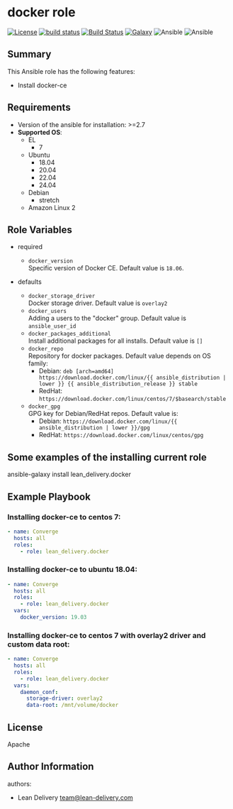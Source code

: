 docker role
=========

[![License](https://img.shields.io/badge/license-Apache-green.svg?style=flat)](https://raw.githubusercontent.com/lean-delivery/ansible-role-docker/master/LICENSE)
[![build status](https://travis-ci.org/lean-delivery/ansible-role-docker.svg?branch=master)](https://travis-ci.org/lean-delivery/ansible-role-docker)
[![Build Status](https://gitlab.com/lean-delivery/ansible-role-docker/badges/master/pipeline.svg)](https://gitlab.com/lean-delivery/ansible-role-docker/pipelines)
[![Galaxy](https://img.shields.io/badge/galaxy-lean__delivery.docker-blue.svg)](https://galaxy.ansible.com/lean_delivery/docker)
![Ansible](https://img.shields.io/ansible/role/d/28987.svg)
![Ansible](https://img.shields.io/badge/dynamic/json.svg?label=min_ansible_version&url=https%3A%2F%2Fgalaxy.ansible.com%2Fapi%2Fv1%2Froles%2F28987%2F&query=$.min_ansible_version)

## Summary

This Ansible role has the following features:

 - Install docker-ce

Requirements
------------

 - Version of the ansible for installation: >=2.7
 - **Supported OS**:  
   - EL
     - 7
   - Ubuntu
     - 18.04
     - 20.04
     - 22.04
     - 24.04
   - Debian
     - stretch
   - Amazon Linux 2

## Role Variables

- required
  - `docker_version`  
  Specific version of Docker CE. Default value is `18.06`.

- defaults
  - `docker_storage_driver`  
  Docker storage driver. Default value is `overlay2`
  - `docker_users`  
  Adding a users to the "docker" group. Default value is `ansible_user_id`
  - `docker_packages_additional`   
    Install additional packages for all installs. Default value is `[]`
  - `docker_repo`   
    Repository for docker packages. Default value depends on OS family:   
      * Debian: `deb [arch=amd64] https://download.docker.com/linux/{{ ansible_distribution | lower }} {{ ansible_distribution_release }} stable`   
      * RedHat: `https://download.docker.com/linux/centos/7/$basearch/stable`
  - `docker_gpg`  
    GPG key for Debian/RedHat repos. Default value is:
      * Debian: `https://download.docker.com/linux/{{ ansible_distribution | lower }}/gpg`
      * RedHat: `https://download.docker.com/linux/centos/gpg`

## Some examples of the installing current role

ansible-galaxy install lean_delivery.docker

Example Playbook
----------------

### Installing docker-ce to centos 7:
```yaml
- name: Converge
  hosts: all
  roles:
    - role: lean_delivery.docker
```

### Installing docker-ce to ubuntu 18.04:
```yaml
- name: Converge
  hosts: all
  roles:
    - role: lean_delivery.docker
  vars:
    docker_version: 19.03
```

### Installing docker-ce to centos 7 with overlay2 driver and custom data root:
```yaml
- name: Converge
  hosts: all
  roles:
    - role: lean_delivery.docker
  vars:
    daemon_conf:
      storage-driver: overlay2
      data-root: /mnt/volume/docker
```

License
-------

Apache

Author Information
------------------

authors:
  - Lean Delivery <team@lean-delivery.com>
